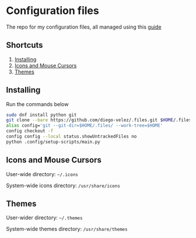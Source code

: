 # Configuration files
The repo for my configuration files, all managed using this [guide](https://www.atlassian.com/git/tutorials/dotfiles)

## Shortcuts
1. [Installing](#installing)
2. [Icons and Mouse Cursors](#icons-and-mouse-cursors)
3. [Themes](#themes)

## Installing
Run the commands below
```bash
sudo dnf install python git
git clone --bare https://github.com/diego-velez/.files.git $HOME/.files
alias config='git --git-dir=$HOME/.files/ --work-tree=$HOME'
config checkout -f
config config --local status.showUntrackedFiles no
python .config/setup-scripts/main.py
```

## Icons and Mouse Cursors
User-wide directory: `~/.icons`

System-wide icons directory: `/usr/share/icons`

## Themes
User-wider directory: `~/.themes`

System-wide themes directory: `/usr/share/themes`
